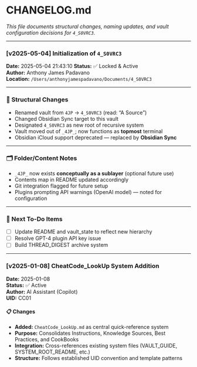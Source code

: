 # CHANGELOG.md  
_This file documents structural changes, naming updates, and vault configuration decisions for `4_S0VRC3`._

---

### [v2025-05-04] Initialization of `4_S0VRC3`

**Date:** 2025-05-04 21:43:10
**Status:** ✅ Locked & Active  
**Author:** Anthony James Padavano  
**Location:** `/Users/anthonyjamespadavano/Documents/4_S0VRC3`

---

### 🔁 Structural Changes
- Renamed vault from `4JP` → `4_S0VRC3` (read: “A Source”)
- Changed Obsidian Sync target to this vault
- Designated `4_S0VRC3` as new root of recursive system
- Vault moved out of `_4JP_`; now functions as **topmost** terminal
- Obsidian iCloud support deprecated — replaced by **Obsidian Sync**

---

### 🗂️ Folder/Content Notes
- `_4JP_` now exists **conceptually as a sublayer** (optional future use)
- Contents map in README updated accordingly
- Git integration flagged for future setup
- Plugins prompting API warnings (OpenAI model) — noted for configuration

---

### 🧭 Next To-Do Items
- [ ] Update README and vault_state to reflect new hierarchy
- [ ] Resolve GPT-4 plugin API key issue
- [ ] Build THREAD_DIGEST archive system

---

### [v2025-01-08] CheatCode_LookUp System Addition

**Date:** 2025-01-08  
**Status:** ✅ Active  
**Author:** AI Assistant (Copilot)  
**UID:** CC01

#### 📋 Changes
- **Added:** `CheatCode_LookUp.md` as central quick-reference system
- **Purpose:** Consolidates Instructions, Knowledge Sources, Best Practices, and CookBooks
- **Integration:** Cross-references existing system files (VAULT_GUIDE, SYSTEM_ROOT_README, etc.)
- **Structure:** Follows established UID convention and template patterns
